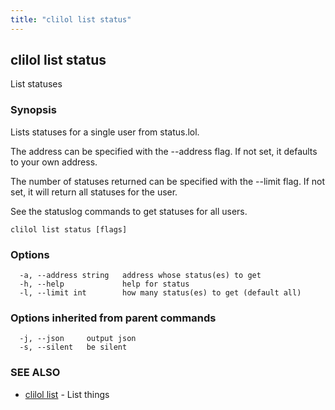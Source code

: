 ```yaml
---
title: "clilol list status"
---
```

## clilol list status

List statuses

### Synopsis

Lists statuses for a single user from status.lol.

The address can be specified with the --address flag. If not set,
it defaults to your own address.

The number of statuses returned can be specified with the --limit
flag. If not set, it will return all statuses for the user.

See the statuslog commands to get statuses for all users.

```
clilol list status [flags]
```

### Options

```
  -a, --address string   address whose status(es) to get
  -h, --help             help for status
  -l, --limit int        how many status(es) to get (default all)
```

### Options inherited from parent commands

```
  -j, --json     output json
  -s, --silent   be silent
```

### SEE ALSO

* [clilol list](clilol_list.md)	 - List things

